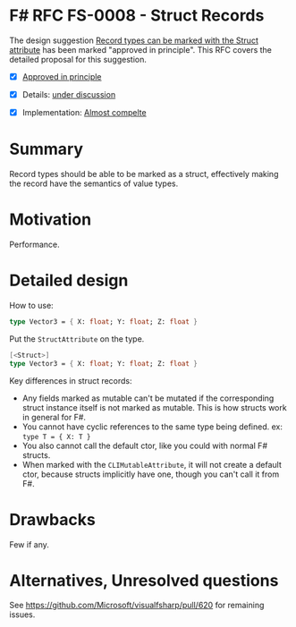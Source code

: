 # F# RFC FS-0008 - Struct Records

The design suggestion [Record types can be marked with the Struct attribute](https://fslang.uservoice.com/forums/245727-f-language/suggestions/6547517-record-types-can-be-marked-with-the-struct-attribu) has been marked "approved in principle".
This RFC covers the detailed proposal for this suggestion.

* [x] [Approved in principle](https://fslang.uservoice.com/forums/245727-f-language/suggestions/6547517-record-types-can-be-marked-with-the-struct-attribu)
* [x] Details: [under discussion](https://github.com/Microsoft/visualfsharp/pull/620)
* [x] Implementation: [Almost compelte](https://github.com/Microsoft/visualfsharp/pull/620)


# Summary
[summary]: #summary

Record types should be able to be marked as a struct, effectively making the record have the semantics of value types.

# Motivation
[motivation]: #motivation

Performance.

# Detailed design
[design]: #detailed-design

How to use:
```fsharp
type Vector3 = { X: float; Y: float; Z: float }
```
Put the `StructAttribute` on the type.
```fsharp
[<Struct>]
type Vector3 = { X: float; Y: float; Z: float }
```

Key differences in struct records:
- Any fields marked as mutable can't be mutated if the corresponding struct instance itself is not marked as mutable. This is how structs work in general for F#.
- You cannot have cyclic references to the same type being defined. ex: ```type T = { X: T }```
- You also cannot call the default ctor, like you could with normal F# structs.
- When marked with the `CLIMutableAttribute`, it will not create a default ctor, because structs implicitly have one, though you can't call it from F#.

# Drawbacks
[drawbacks]: #drawbacks

Few if any.

# Alternatives, Unresolved questions
[unresolved]: #unresolved-questions

See https://github.com/Microsoft/visualfsharp/pull/620 for remaining issues.
